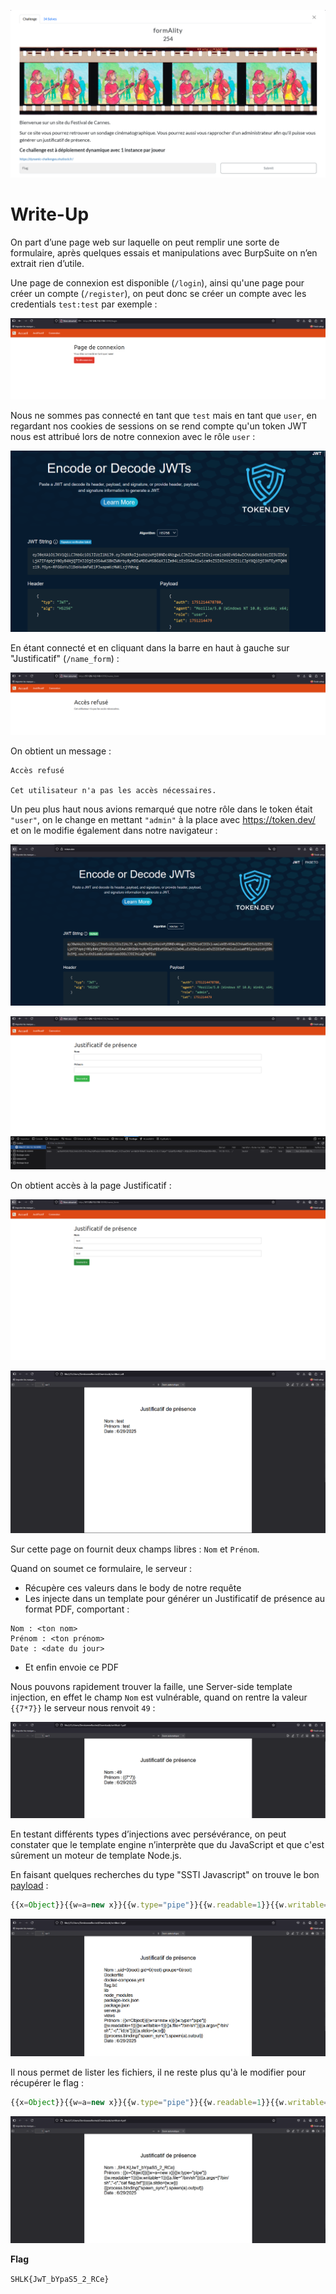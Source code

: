 ![Desc](images/desc.png)

# Write-Up

On part d’une page web sur laquelle on peut remplir une sorte de formulaire, après quelques essais et manipulations avec BurpSuite on n’en extrait rien d’utile.

Une page de connexion est disponible (`/login`), ainsi qu'une page pour créer un compte (`/register`), on peut donc se créer un compte avec les credentials `test:test` par exemple :

![Connection](images/connect.png)

Nous ne sommes pas connecté en tant que `test` mais en tant que `user`, en regardant nos cookies de sessions on se rend compte qu'un token JWT nous est attribué lors de notre connexion avec le rôle `user` :

![Token1](images/token1.png)

En étant connecté et en cliquant dans la barre en haut à gauche sur "Justificatif" (`/name_form`) :

![Refuse](images/refus.png)

On obtient un message :

```
Accès refusé

Cet utilisateur n'a pas les accès nécessaires.
```

Un peu plus haut nous avions remarqué que notre rôle dans le token était `"user"`, on le change en mettant `"admin"` à la place avec https://token.dev/ et on le modifie également dans notre navigateur :  

![Token2](images/token2.png)

![Newform](images/newform.png)

On obtient accès à la page Justificatif :

![Just](images/just.png)

![pdf1](images/pdf.png)

Sur cette page on fournit deux champs libres : `Nom` et `Prénom`.

Quand on soumet ce formulaire, le serveur :

- Récupère ces valeurs dans le body de notre requête
- Les injecte dans un template pour générer un Justificatif de présence au format PDF, comportant :

```
Nom : <ton nom>
Prénom : <ton prénom>
Date : <date du jour>
```
- Et enfin envoie ce PDF 

Nous pouvons rapidement trouver la faille, une Server-side template injection, en effet le champ `Nom` est vulnérable, quand on rentre la valeur `{{7*7}}` le serveur nous renvoit `49` :


![vuln](images/vuln.png)


En testant différents types d’injections avec persévérance, on peut constater que le template engine n’interprète que du JavaScript et que c'est sûrement un moteur de template Node.js.

En faisant quelques recherches du type "SSTI Javascript" on trouve le bon [payload](https://github.com/swisskyrepo/PayloadsAllTheThings/blob/master/Server%20Side%20Template%20Injection/JavaScript.md#lodash---command-execution) :

```javascript
{{x=Object}}{{w=a=new x}}{{w.type="pipe"}}{{w.readable=1}}{{w.writable=1}}{{a.file="/bin/sh"}}{{a.args=["/bin/sh","-c","id;ls"]}}{{a.stdio=[w,w]}}{{process.binding("spawn_sync").spawn(a).output}}
```

![vuln](images/payload.png)

Il nous permet de lister les fichiers, il ne reste plus qu'à le modifier pour récupérer le flag :

```javascript
{{x=Object}}{{w=a=new x}}{{w.type="pipe"}}{{w.readable=1}}{{w.writable=1}}{{a.file="/bin/sh"}}{{a.args=["/bin/sh","-c","cat flag.txt"]}}{{a.stdio=[w,w]}}{{process.binding("spawn_sync").spawn(a).output}}
```
![vuln](images/flag.png)

**Flag**

`SHLK{JwT_bYpaS5_2_RCe}`
